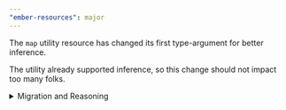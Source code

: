 ```yaml
---
"ember-resources": major
---
```


The `map` utility resource has changed its first type-argument for better inference.

The utility already supported inference, so this change should not impact too many folks.

<details><summary>Migration and Reasoning</summary>

When explicit type-arguments were specified,

```ts
class Demo {
  // previously
  a = map<Element>(this, {
    data: () => [
      /* ... list of Element(s) ... */
    ],
    map: (element) => {
      /* some transform */
    },
  });

  // now
  a = map<Element[]>(this, {
    data: () => [
      /* ... list of Element(s) ... */
    ],
    map: (element) => {
      /* some transform */
    },
  });
}
```

This is advantageous, because with `@tsconfig/ember`, the option `noUncheckedIndexedAccess`
is enabled by default. This is a great strictness / quality option to have enabled,
as arrays in javascript are mutable, and we can't guarantee that they don't change between
index-accesses.

_However_ the `map` utility resource explicitly disallows the indicies to get out of sync
with the source `data`.

But!, with `noUncheckedIndexedAccess`, you can only infer so much before TS goes the safe route,
and makes the returned type `X | undefined`.

For example, in these type-tests:

```ts
import { map } from "ember-resources/util/map";
import { expectType } from "ts-expect";

const constArray = [1, 2, 3];

b = map(this, {
  data: () => constArray,
  map: (element) => {
    expectType<number>(element);
    return element;
  },
});

// index-access here is *safely* `| undefined`, due to `constArray` being mutable.
expectType<number | undefined>(b[0]);
expectType<number | undefined>(b.values()[0]);

// but when we use a const as const array, we define a tuple,
// and can correctly infer and return real values via index access
const tupleArray = [1, 2, 3] as const;

c = map(this, {
  data: () => tupleArray,
  map: (element) => {
    expectType<number>(element);
    return element;
  },
});

// No `| undefined` here
expectType<number>(c[0]);
expectType<number>(c.values()[0]);
```

</details>
